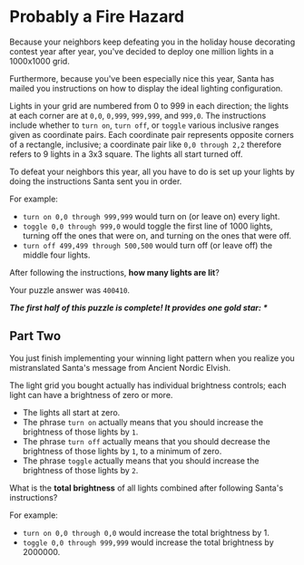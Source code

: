# Probably a Fire Hazard

Because your neighbors keep defeating you in the holiday house decorating contest year after year,
you've decided to deploy one million lights in a 1000x1000 grid.

Furthermore, because you've been especially nice this year, Santa has mailed you instructions on how to display
the ideal lighting configuration.

Lights in your grid are numbered from 0 to 999 in each direction; the lights at each corner are at `0,0`, `0,999`,
`999,999`, and `999,0`. The instructions include whether to `turn on`, `turn off`, or `toggle` various inclusive ranges
given as coordinate pairs. Each coordinate pair represents opposite corners of a rectangle, inclusive; a coordinate
pair like `0,0 through 2,2` therefore refers to 9 lights in a 3x3 square. The lights all start turned off.

To defeat your neighbors this year, all you have to do is set up your lights by doing the instructions
Santa sent you in order.

For example:
- `turn on 0,0 through 999,999` would turn on (or leave on) every light.
- `toggle 0,0 through 999,0` would toggle the first line of 1000 lights, turning off the ones that were on, and turning on the ones that were off.
- `turn off 499,499 through 500,500` would turn off (or leave off) the middle four lights.

After following the instructions, **how many lights are lit**?

Your puzzle answer was `400410`.

*__The first half of this puzzle is complete! It provides one gold star: *__*

## Part Two
You just finish implementing your winning light pattern when you realize you mistranslated
Santa's message from Ancient Nordic Elvish.

The light grid you bought actually has individual brightness controls; each light can have a brightness of zero or more.
- The lights all start at zero.
- The phrase `turn on` actually means that you should increase the brightness of those lights by `1`.
- The phrase `turn off` actually means that you should decrease the brightness of those lights by `1`, to a minimum of zero.
- The phrase `toggle` actually means that you should increase the brightness of those lights by `2`.

What is the **total brightness** of all lights combined after following Santa's instructions?

For example:
- `turn on 0,0 through 0,0` would increase the total brightness by 1.
- `toggle 0,0 through 999,999` would increase the total brightness by 2000000.
